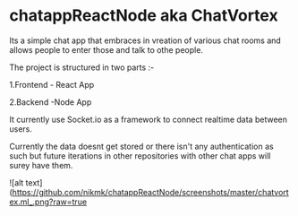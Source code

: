 # chatappReactNode aka ChatVortex

Its a simple chat app that embraces in vreation of various chat rooms and allows people to enter those and talk to othe people.

The project is structured in two parts :-

1.Frontend - React App

2.Backend -Node App

It currently use Socket.io as a framework to connect realtime data between users.

Currently the data doesnt get stored or there isn't any authentication as such but future iterations in other repositories with other chat apps will surey have them.

![alt text](https://github.com/nikmk/chatappReactNode/screenshots/master/chatvortex.ml_.png?raw=true
